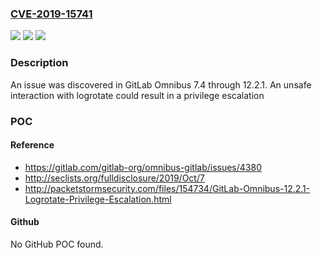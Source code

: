 ### [CVE-2019-15741](https://cve.mitre.org/cgi-bin/cvename.cgi?name=CVE-2019-15741)
![](https://img.shields.io/static/v1?label=Product&message=n%2Fa&color=blue)
![](https://img.shields.io/static/v1?label=Version&message=n%2Fa&color=blue)
![](https://img.shields.io/static/v1?label=Vulnerability&message=n%2Fa&color=brighgreen)

### Description

An issue was discovered in GitLab Omnibus 7.4 through 12.2.1. An unsafe interaction with logrotate could result in a privilege escalation

### POC

#### Reference
- https://gitlab.com/gitlab-org/omnibus-gitlab/issues/4380
- http://seclists.org/fulldisclosure/2019/Oct/7
- http://packetstormsecurity.com/files/154734/GitLab-Omnibus-12.2.1-Logrotate-Privilege-Escalation.html

#### Github
No GitHub POC found.

